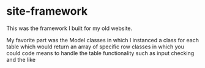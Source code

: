 # site-framework
This was the framework I built for my old website.

My favorite part was the Model classes in which I instanced a class for each table which would return an array of specific row classes in which you could code means to handle the table functionality such as input checking and the like 